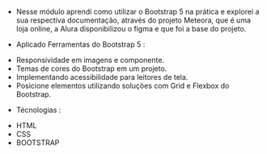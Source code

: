 - Nesse módulo aprendi  como utilizar o Bootstrap 5 na prática e explorei a sua respectiva documentação,
  através do projeto Meteora, que é uma loja online, a Alura disponibilizou o figma e que foi a base do projeto. 

- Aplicado Ferramentas do Bootstrap 5 :

* Responsividade em imagens e componente.
* Temas de cores do Bootstrap em um projeto.
* Implementando acessibilidade para leitores de tela.
* Posicione elementos utilizando soluções com Grid e Flexbox do Bootstrap.

 
- Técnologias :

* HTML
* CSS 
* BOOTSTRAP
